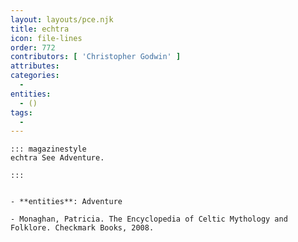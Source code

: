 ```yaml
---
layout: layouts/pce.njk
title: echtra
icon: file-lines
order: 772
contributors: [ 'Christopher Godwin' ]
attributes:
categories:
  - 
entities:
  - ()
tags:
  - 
---
```

``` tab [group1:Info]
::: magazinestyle
echtra See Adventure.

:::
```
``` tab [group1:Attributes]
```
``` tab [group1:Entities]
- **entities**: Adventure
```
``` tab [group1:Sources]
- Monaghan, Patricia. The Encyclopedia of Celtic Mythology and Folklore. Checkmark Books, 2008.
```
